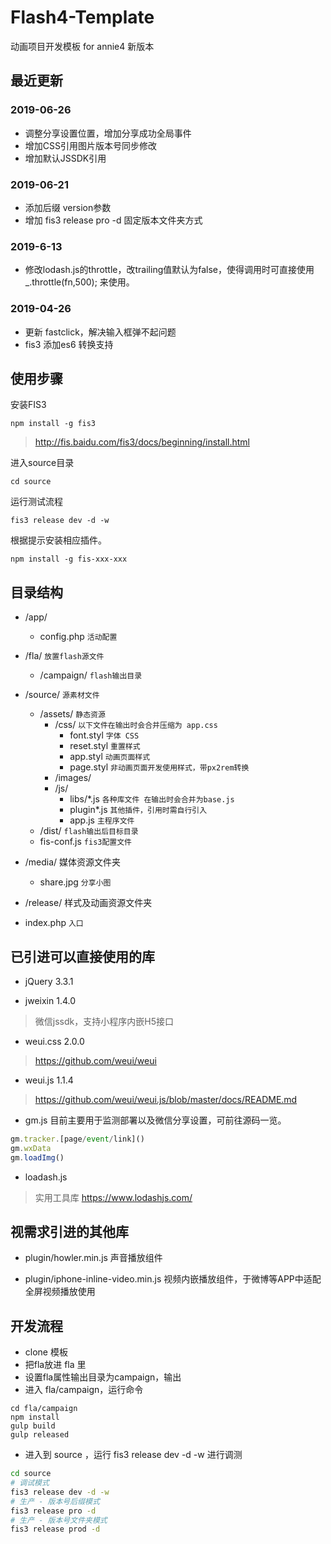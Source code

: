 # Flash4-Template
动画项目开发模板 for annie4 新版本

## 最近更新
### 2019-06-26
* 调整分享设置位置，增加分享成功全局事件
* 增加CSS引用图片版本号同步修改
* 增加默认JSSDK引用  

### 2019-06-21
* 添加后缀 version参数
* 增加 fis3 release pro -d 固定版本文件夹方式

### 2019-6-13
* 修改lodash.js的throttle，改trailing值默认为false，使得调用时可直接使用 _.throttle(fn,500); 来使用。

### 2019-04-26
* 更新 fastclick，解决输入框弹不起问题
* fis3 添加es6 转换支持

## 使用步骤

安装FIS3

```
npm install -g fis3
```
> http://fis.baidu.com/fis3/docs/beginning/install.html

 进入source目录
```
cd source
```
运行测试流程
```
fis3 release dev -d -w
```
根据提示安装相应插件。
```
npm install -g fis-xxx-xxx
```

## 目录结构

 - /app/
    - config.php `活动配置`
- /fla/ `放置flash源文件`
    - /campaign/ `flash输出目录`
- /source/ `源素材文件`
    - /assets/ `静态资源`
        - /css/  `以下文件在输出时会合并压缩为 app.css`
            - font.styl `字体 CSS`
            - reset.styl `重置样式`
            - app.styl `动画页面样式`
            - page.styl `非动画页面开发使用样式，带px2rem转换`
        - /images/
        - /js/
            - libs/\*.js `各种库文件 在输出时会合并为base.js`
            - plugin\*.js `其他插件，引用时需自行引入`
            - app.js `主程序文件`
    - /dist/   `flash输出后目标目录`
    - fis-conf.js `fis3配置文件`
- /media/ 媒体资源文件夹
    - share.jpg `分享小图`
- /release/ 样式及动画资源文件夹

- index.php `入口`

## 已引进可以直接使用的库
* jQuery 3.3.1

* jweixin 1.4.0 
> 微信jssdk，支持小程序内嵌H5接口

* weui.css 2.0.0
> https://github.com/weui/weui

* weui.js 1.1.4
> https://github.com/weui/weui.js/blob/master/docs/README.md

* gm.js
目前主要用于监测部署以及微信分享设置，可前往源码一览。
```javascript
gm.tracker.[page/event/link]()
gm.wxData
gm.loadImg()
```

* loadash.js
> 实用工具库
> https://www.lodashjs.com/

## 视需求引进的其他库

* plugin/howler.min.js
声音播放组件

* plugin/iphone-inline-video.min.js
视频内嵌播放组件，于微博等APP中适配全屏视频播放使用

## 开发流程
- clone 模板
- 把fla放进 fla 里
- 设置fla属性输出目录为campaign，输出
- 进入 fla/campaign，运行命令
```
cd fla/campaign
npm install
gulp build
gulp released
```
- 进入到 source ，运行 fis3 release dev -d -w 进行调测
```sh
cd source
# 调试模式
fis3 release dev -d -w
# 生产 - 版本号后缀模式
fis3 release pro -d 
# 生产 - 版本号文件夹模式
fis3 release prod -d
```

